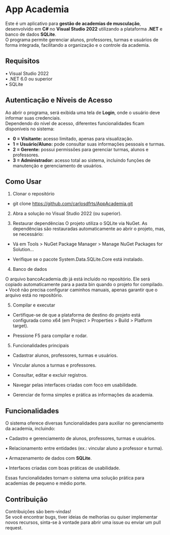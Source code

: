 # App Academia

Este é um aplicativo para **gestão de academias de musculação**, desenvolvido em **C#** no **Visual Studio 2022** utilizando a plataforma **.NET** e banco de dados **SQLite**.  
O programa permite gerenciar alunos, professores, turmas e usuários de forma integrada, facilitando a organização e o controle da academia.

## Requisitos
   • Visual Studio 2022  
   • .NET 6.0 ou superior  
   • SQLite  

## Autenticação e Níveis de Acesso
Ao abrir o programa, será exibida uma tela de **Login**, onde o usuário deve informar suas credenciais.  
Dependendo do nível de acesso, diferentes funcionalidades ficam disponíveis no sistema:

- **0 = Visitante:** acesso limitado, apenas para visualização.  
- **1 = Usuário/Aluno:** pode consultar suas informações pessoais e turmas.  
- **2 = Gerente:** possui permissões para gerenciar turmas, alunos e professores.  
- **3 = Administrador:** acesso total ao sistema, incluindo funções de manutenção e gerenciamento de usuários.  

## Como Usar
1. Clonar o repositório

- git clone https://github.com/carlosdfrts/AppAcademia.git

2. Abra a solução no Visual Studio 2022 (ou superior).

3. Restaurar dependências
O projeto utiliza o SQLite via NuGet.
As dependências são restauradas automaticamente ao abrir o projeto, mas, se necessário:

- Vá em Tools > NuGet Package Manager > Manage NuGet Packages for Solution...

- Verifique se o pacote System.Data.SQLite.Core está instalado.

4. Banco de dados

O arquivo bancoAcademia.db já está incluído no repositório.
Ele será copiado automaticamente para a pasta bin quando o projeto for compilado.
• Você não precisa configurar caminhos manuais, apenas garantir que o arquivo está no repositório.

5. Compilar e executar

- Certifique-se de que a plataforma de destino do projeto está configurada como x64 (em Project > Properties > Build > Platform target).

- Pressione F5 para compilar e rodar.

5. Funcionalidades principais

- Cadastrar alunos, professores, turmas e usuários.

- Vincular alunos a turmas e professores.

- Consultar, editar e excluir registros.

- Navegar pelas interfaces criadas com foco em usabilidade.

- Gerenciar de forma simples e prática as informações da academia.

## Funcionalidades

O sistema oferece diversas funcionalidades para auxiliar no gerenciamento da academia, incluindo:

• Cadastro e gerenciamento de alunos, professores, turmas e usuários.  

• Relacionamento entre entidades (ex.: vincular aluno a professor e turma).  

• Armazenamento de dados com **SQLite**.  

• Interfaces criadas com boas práticas de usabilidade.  

Essas funcionalidades tornam o sistema uma solução prática para academias de pequeno e médio porte.

## Contribuição

Contribuições são bem-vindas!  
Se você encontrar bugs, tiver ideias de melhorias ou quiser implementar novos recursos, sinta-se à vontade para abrir uma issue ou enviar um pull request.
